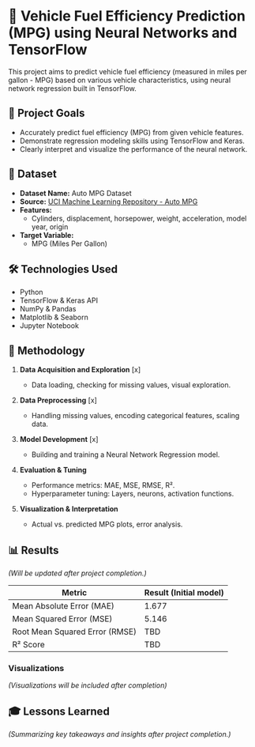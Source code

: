 # 🚗 Vehicle Fuel Efficiency Prediction (MPG) using Neural Networks and TensorFlow

This project aims to predict vehicle fuel efficiency (measured in miles per gallon - MPG) based on various vehicle characteristics, using neural network regression built in TensorFlow.

## 🎯 Project Goals
- Accurately predict fuel efficiency (MPG) from given vehicle features.
- Demonstrate regression modeling skills using TensorFlow and Keras.
- Clearly interpret and visualize the performance of the neural network.

## 📂 Dataset
- **Dataset Name:** Auto MPG Dataset
- **Source:** [UCI Machine Learning Repository - Auto MPG](https://archive.ics.uci.edu/ml/datasets/auto+mpg)
- **Features:**
  - Cylinders, displacement, horsepower, weight, acceleration, model year, origin
- **Target Variable:**
  - MPG (Miles Per Gallon)

## 🛠️ Technologies Used
- Python
- TensorFlow & Keras API
- NumPy & Pandas
- Matplotlib & Seaborn
- Jupyter Notebook
  
## 🚩 Methodology
1. **Data Acquisition and Exploration** [x]
    - Data loading, checking for missing values, visual exploration.
  
2. **Data Preprocessing** [x]
    - Handling missing values, encoding categorical features, scaling data.

3. **Model Development** [x]
    - Building and training a Neural Network Regression model.

4. **Evaluation & Tuning**
    - Performance metrics: MAE, MSE, RMSE, R².
    - Hyperparameter tuning: Layers, neurons, activation functions.

5. **Visualization & Interpretation**
    - Actual vs. predicted MPG plots, error analysis.

## 📊 Results
*(Will be updated after project completion.)*

| Metric | Result (Initial model) |
|--------|--------|
| Mean Absolute Error (MAE) | 1.677 |
| Mean Squared Error (MSE) | 5.146 |
| Root Mean Squared Error (RMSE) | TBD |
| R² Score | TBD |

### Visualizations
*(Visualizations will be included after completion)*

## 🎓 Lessons Learned
*(Summarizing key takeaways and insights after project completion.)*

